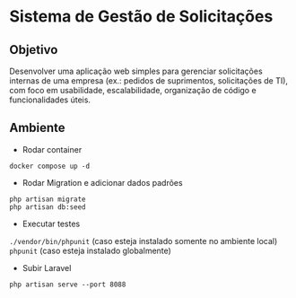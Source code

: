 # Sistema de Gestão de Solicitações

## Objetivo

Desenvolver uma aplicação web simples para gerenciar solicitações internas de uma empresa (ex.: pedidos de suprimentos, solicitações de TI), com foco em usabilidade, escalabilidade, organização de código e funcionalidades úteis.

## Ambiente

-   Rodar container

`docker compose up -d`

-   Rodar Migration e adicionar dados padrões

`php artisan migrate`\
`php artisan db:seed`

-   Executar testes

`./vendor/bin/phpunit` (caso esteja instalado somente no ambiente local)\
`phpunit` (caso esteja instalado globalmente)

-   Subir Laravel

`php artisan serve --port 8088`
